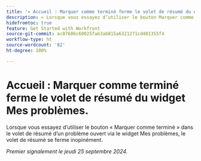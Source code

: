 ```yaml
---
title: '« Accueil : Marquer comme terminé ferme le volet de résumé du widget Mes problèmes. »'
description: « Lorsque vous essayez d’utiliser le bouton Marquer comme terminé dans le volet de résumé d’un problème ouvert via le widget Mes problèmes, le volet de résumé se ferme inopinément. »
hidefromtoc: true
feature: Get Started with Workfront
source-git-commit: ac07686c60025fab3ab815a6321271cd401355f4
workflow-type: ht
source-wordcount: '82'
ht-degree: 100%

---
```



# Accueil : Marquer comme terminé ferme le volet de résumé du widget Mes problèmes.

Lorsque vous essayez d’utiliser le bouton « Marquer comme terminé » dans le volet de résumé d’un problème ouvert via le widget Mes problèmes, le volet de résumé se ferme inopinément.

_Premier signalement le jeudi 25 septembre 2024._
